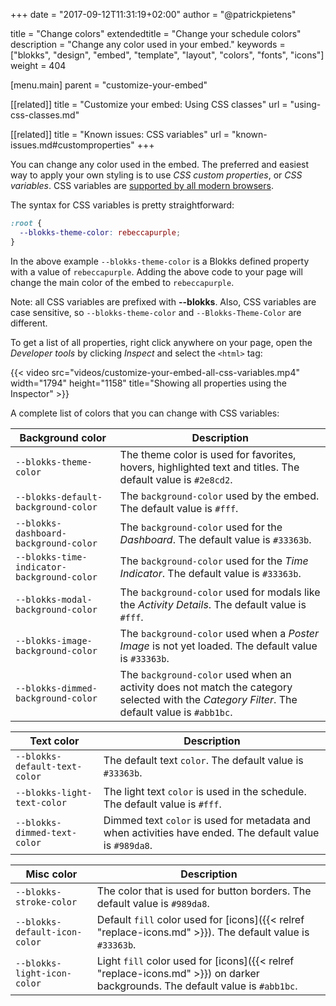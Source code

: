 +++
date            = "2017-09-12T11:31:19+02:00"
author          = "@patrickpietens"

title           = "Change colors"
extendedtitle	= "Change your schedule colors"
description     = "Change any color used in your embed."
keywords        = ["blokks", "design", "embed", "template", "layout", "colors", "fonts", "icons"]
weight          = 404

[menu.main]
parent          = "customize-your-embed"

[[related]]
title = "Customize your embed: Using CSS classes"
url = "using-css-classes.md"

[[related]]
title = "Known issues: CSS variables"
url = "known-issues.md#customproperties"
+++

You can change any color used in the embed. The preferred and easiest way to apply your own styling is to use *CSS custom properties*, or *CSS variables*. CSS variables are [supported by all modern browsers](http://configure/browsersupport).

The syntax for CSS variables is pretty straightforward:

```css
:root {
  --blokks-theme-color: rebeccapurple;
}
```

In the above example `--blokks-theme-color` is a Blokks defined property with a value of `rebeccapurple`. Adding the above code to your page will change the main color of the embed to `rebeccapurple`.

<span class='note'>Note: all CSS variables are prefixed with **\-\-blokks**. Also, CSS variables are case sensitive, so `--blokks-theme-color` and `--Blokks-Theme-Color` are different.</span>

To get a list of all properties, right click anywhere on your page, open the *Developer tools* by clicking *Inspect* and select the `<html>` tag:

{{< video src="videos/customize-your-embed-all-css-variables.mp4" width="1794" height="1158" title="Showing all properties using the Inspector" >}}

A complete list of colors that you can change with CSS variables:

| Background color | Description |
|------------------|-------------|
| `--blokks-theme-color` | The theme color is used for favorites, hovers, highlighted text and titles. The default value is `#2e8cd2`. |
| `--blokks-default-background-color` | The `background-color` used by the embed. The default value is `#fff`. |
| `--blokks-dashboard-background-color` | The `background-color` used for the *Dashboard*. The default value is `#33363b`. |
| `--blokks-time-indicator-background-color` | The `background-color` used for the *Time Indicator*. The default value is `#33363b`. |
| `--blokks-modal-background-color` | The `background-color` used for modals like the *Activity Details*. The default value is `#fff`. |
| `--blokks-image-background-color` | The `background-color` used when a *Poster Image* is not yet loaded. The default value is `#33363b`. |
| `--blokks-dimmed-background-color` | The `background-color` used when an activity does not match the category selected with the *Category Filter*. The default value is `#abb1bc`. |

| Text color | Description |
|------------|-------------|
| `--blokks-default-text-color` | The default text `color`. The default value is `#33363b`. |
| `--blokks-light-text-color` | The light text `color` is used in the schedule. The default value is `#fff`. |
| `--blokks-dimmed-text-color` | Dimmed text `color` is used for metadata and when activities have ended. The default value is `#989da8`. |

| Misc color | Description |
|------------|-------------|
| `--blokks-stroke-color` | The color that is used for button borders. The default value is `#989da8`. |
| `--blokks-default-icon-color` | Default `fill` color used for [icons]({{< relref "replace-icons.md" >}}). The default value is `#33363b`. |
| `--blokks-light-icon-color` | Light `fill` color used for [icons]({{< relref "replace-icons.md" >}}) on darker backgrounds. The default value is `#abb1bc`. |